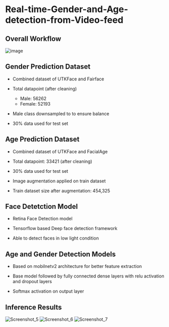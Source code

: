 # Real-time-Gender-and-Age-detection-from-Video-feed

## Overall Workflow

![image](https://github.com/Tarvirator/Real-time-Gender-and-Age-detection-from-Video-feed/assets/66062453/2acb8315-50b3-43ff-b632-7a1f3f8fd196)

## Gender Prediction Dataset

- Combined dataset of UTKFace and Fairface
  
- Total datapoint (after cleaning)
  - Male: 56262
  - Female: 52193
    
- Male class downsampled to to ensure balance
  
- 30% data used for test set

## Age Prediction Dataset

- Combined dataset of UTKFace and FacialAge

- Total datapoint: 33421 (after cleaning)

- 30% data used for test set

- Image augmentation applied on train dataset

- Train dataset size after augmentation: 454,325


## Face Detetction Model

- Retina Face Detection model

- Tensorflow based Deep face detection framework

- Able to detect faces in low light condition


## Age and Gender Detection Models

- Based on mobilnetv2 architecture for better feature extraction 

- Base model followed by fully connected dense layers with relu activation and dropout layers

- Softmax activation on output layer


## Inference Results
![Screenshot_5](https://github.com/Tarvirator/Real-time-Gender-and-Age-detection-from-Video-feed/assets/66062453/20adc71b-88d9-43d0-a575-8412014f38b3)
![Screenshot_6](https://github.com/Tarvirator/Real-time-Gender-and-Age-detection-from-Video-feed/assets/66062453/4b84e4e1-9397-49b2-a4c8-1c0636436c22)
![Screenshot_7](https://github.com/Tarvirator/Real-time-Gender-and-Age-detection-from-Video-feed/assets/66062453/c349dbf9-1582-40b2-bba3-937d690a1d80)


